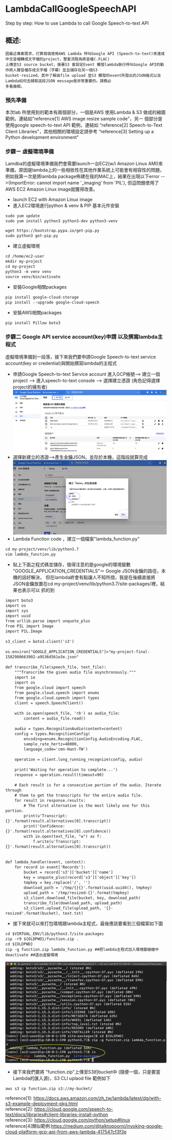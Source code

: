 # LambdaCallGoogleSpeechAPI
Step by step: How to use Lambda to call Google Speech-to-text API<br>
## 概述:
    因最近專案需求，打算寫個使用AWS Lambda 呼叫Google API (Speech-to-text)來達成中文音檔轉成文字檔的project，整套流程為將音檔(.FLAC)
    上傳至S3 source bucket，接著S3 會設定Event 觸發lambda執行呼叫Google API的動作將人聲音檔存成文字檔（字幕）並且儲存在另一個S3 
    bucket-resized。其中了解由file upload 至S3 觸發的event所發出的JSON格式以及Lambda如何去擷取這段JSON message是非常重要的。請務必
    多看幾眼。
### 預先準備 
本次lab 所使用到的範本有兩個部分，一個是AWS 使用Lambda & S3 做成的縮圖範例，連結如"reference[1] AWS image resize sample code"，另一
個部分是使用google speech-to-text API 範例，連結如 “reference[2] Speech-to-Text Client Libraries"，其他相關的環境設定請參考 
“reference[3] Setting up a Python development environment"

### 步驟ㄧ 虛擬環境準備
Lamdba的虛擬環境準備我們會需要launch一台EC2(w/i Amazon Linux AMI)來準備，原因是lambda上的一些相依性在其他作業系統上可能會有相容性的問題，
例如我第一次是將lambda package佈建在我的MAC上，結果在出現以下error -->(ImportError: cannot import name '_imaging' from 'PIL'),
但這問題使用了AWS EC2 Amazon Linux image就獲得改善。
* launch EC2 with Amazon Linux image
* 進入EC2環境進行python & venv & PIP 基本元件安裝
```
sudo yum update
sudo yum install python3 python3-dev python3-venv
```
```
wget https://bootstrap.pypa.io/get-pip.py
sudo python3 get-pip.py
```
* 建立虛擬環境
```
cd /home/ec2-user
mkdir my-project
cd my-project
python3 -m venv venv
source venv/bin/activate
```
* 安裝Google相關packages
```
pip install google-cloud-storage
pip install --upgrade google-cloud-speech
```

* 安裝AWS相關packages
```
pip install Pillow boto3
```
### 步驟二 Google API service account(key)申請 以及撰寫lambda主程式
虛擬環境準備到一段落，接下來我們要申請Google Speech-to-text service account(key or credential)與開始撰寫lambda的主程式
* 申請Google Speech-to-text Service account
進入GCP帳號--> 建立一個project --> 進入speech-to-text console --> 選擇建立憑證 (角色記得選擇project的擁有者)
![](https://github.com/garliceric817/LambdaCallGoogleSpeechAPI/raw/master/Images/image1.png)   
* 選擇新建立的憑證-->產生金鑰JSON，並存於本機，這階段就算完成
![](https://github.com/garliceric817/LambdaCallGoogleSpeechAPI/raw/master/Images/Image2.png) 
* Lambda Function code ，建立一個檔案"lambda_function.py"
```
cd my-project/venv/lib/python3.7
vim lambda_function.py
```
* 貼上下面之程式碼並儲存，值得注意的是google的環境變數 "GOOGLE_APPLICATION_CREDENTIALS"＝ Google JSON金鑰的路徑，本機的話好解決，
但在lambda終會有點讓人不知所措，我是在後續直接將JSON金鑰放置在cd my-project/venv/lib/python3.7/site-packages/裡，結果也表示可以
抓的到
```
import boto3
import os
import sys
import uuid
from urllib.parse import unquote_plus
from PIL import Image
import PIL.Image

s3_client = boto3.client('s3')

os.environ["GOOGLE_APPLICATION_CREDENTIALS"]="my-project-final-1582980663902-a9536d561e3e.json"

def transcribe_file(speech_file, text_file):
    """Transcribe the given audio file asynchronously."""
    import io
    import os
    from google.cloud import speech
    from google.cloud.speech import enums
    from google.cloud.speech import types
    client = speech.SpeechClient()

    with io.open(speech_file, 'rb') as audio_file:
        content = audio_file.read()

    audio = types.RecognitionAudio(content=content)
    config = types.RecognitionConfig(
        encoding=enums.RecognitionConfig.AudioEncoding.FLAC,
        sample_rate_hertz=48000,
        language_code='cmn-Hant-TW')

    operation = client.long_running_recognize(config, audio)

    print('Waiting for operation to complete...')
    response = operation.result(timeout=90)

    # Each result is for a consecutive portion of the audio. Iterate through
    # them to get the transcripts for the entire audio file.
    for result in response.results:
        # The first alternative is the most likely one for this portion.
        print(u'Transcript: {}'.format(result.alternatives[0].transcript))
        print('Confidence: {}'.format(result.alternatives[0].confidence))
        with io.open(text_file, "w") as f:
            f.write(u'Transcript: {}'.format(result.alternatives[0].transcript))


def lambda_handler(event, context):
    for record in event['Records']:
        bucket = record['s3']['bucket']['name']
        key = unquote_plus(record['s3']['object']['key'])
        tmpkey = key.replace('/', '')
        download_path = '/tmp/{}{}'.format(uuid.uuid4(), tmpkey)
        upload_path = '/tmp/resized-{}'.format(tmpkey)
        s3_client.download_file(bucket, key, download_path)
        transcribe_file(download_path, upload_path)
        s3_client.upload_file(upload_path, '{}-resized'.format(bucket), text.txt)
```
* 接下來就可以來打包環境跟lambda主程式，最後應該要看到三個檔案如下圖
```
cd $VIRTUAL_ENV/lib/python3.7/site-packages
zip -r9 ${OLDPWD}/function.zip .
cd ${OLDPWD}
zip -g function.zip lambda_function.py ##把lambda主程式加入環境壓縮檔中
deactivate ##退出虛擬環境
```
![](https://github.com/garliceric817/LambdaCallGoogleSpeechAPI/raw/master/Images/Image3.png) 

* 接下來我們要將 "function.zip"上傳至S3的bucket中 (隨便一個，只是要當Lambda的匯入源)，S3 CLI uplaod file 範例如下
```
aws s3 cp function.zip s3://my-bucket/
```


reference[1]: https://docs.aws.amazon.com/zh_tw/lambda/latest/dg/with-s3-example-deployment-pkg.html<br>
reference[2]: https://cloud.google.com/speech-to-text/docs/libraries#client-libraries-install-python<br>
reference[3]: https://cloud.google.com/python/setup#linux<br>
reference[4]類似範例:https://medium.com/@talktopoorni/invoking-google-cloud-platform-gcp-api-from-aws-lambda-417547cf3f3e
    
    
    
    
    
    

